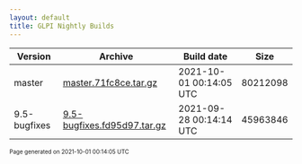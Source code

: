 ```yaml
---
layout: default
title: GLPI Nightly Builds
---
```


Version|Archive|Build date|Size
---|---|---|---
master|[master.71fc8ce.tar.gz](master.71fc8ce.tar.gz)|2021-10-01 00:14:05 UTC|80212098
9.5-bugfixes|[9.5-bugfixes.fd95d97.tar.gz](9.5-bugfixes.fd95d97.tar.gz)|2021-09-28 00:14:14 UTC|45963846

<font size="1">Page generated on 2021-10-01 00:14:05 UTC</font>
